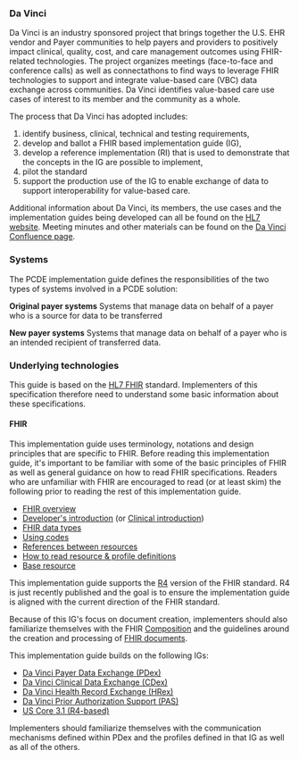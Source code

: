 ### Da Vinci
Da Vinci is an industry sponsored project that brings together the U.S. EHR vendor and Payer communities to help payers and providers to positively impact clinical, quality, cost, and care management outcomes using FHIR-related technologies.  The project organizes meetings (face-to-face and conference calls) as well as connectathons to find ways to leverage FHIR technologies to support and integrate value-based care (VBC) data exchange across communities. Da Vinci identifies value-based care use cases of interest to its member and the community as a whole.

The process that Da Vinci has adopted includes:
1. identify business, clinical, technical and testing requirements,
2. develop and ballot a FHIR based implementation guide (IG),
3. develop a reference implementation (RI) that is used to demonstrate that the concepts in the IG are possible to implement,
4. pilot the standard
5. support the production use of the IG to enable exchange of data to support interoperability for value-based care.

Additional information about Da Vinci, its members, the use cases and the implementation guides being developed can all be found on the [HL7 website](http://www.hl7.org/about/davinci). Meeting minutes and other materials can be found on the [Da Vinci Confluence page](https://confluence.hl7.org/display/DVP).

### Systems
The PCDE implementation guide defines the responsibilities of the two types of systems involved in a PCDE solution:

**Original payer systems** Systems that manage data on behalf of a payer who is a source for data to be transferred

**New payer systems** Systems that manage data on behalf of a payer who is an intended recipient of transferred data.

### Underlying technologies
This guide is based on the [HL7 FHIR]({{site.data.fhir.path}}index.html) standard.  Implementers of this specification therefore need to understand some basic information about these specifications.

#### FHIR
This implementation guide uses terminology, notations and design principles that are
specific to FHIR.  Before reading this implementation guide, it's important to be familiar with some of the basic principles of FHIR as well
as general guidance on how to read FHIR specifications.  Readers who are unfamiliar with FHIR are encouraged to read (or at least skim) the following
prior to reading the rest of this implementation guide.

* [FHIR overview]({{site.data.fhir.path}}overview.html)
* [Developer's introduction]({{site.data.fhir.path}}overview-dev.html) (or [Clinical introduction]({{site.data.fhir.path}}overview-clinical.html))
* [FHIR data types]({{site.data.fhir.path}}datatypes.html)
* [Using codes]({{site.data.fhir.path}}terminologies.html)
* [References between resources]({{site.data.fhir.path}}references.html)
* [How to read resource & profile definitions]({{site.data.fhir.path}}formats.html)
* [Base resource]({{site.data.fhir.path}}resource.html)

This implementation guide supports the [R4]({{site.data.fhir.path}}index.html) version of the FHIR standard. R4 is just recently published and the goal is to ensure the implementation guide is aligned with the current direction of the FHIR standard.

Because of this IG's focus on document creation, implementers should also familiarize themselves with the FHIR [Composition]({{site.data.fhir.path}}composition.html) and the guidelines around the creation and processing of [FHIR documents]({{site.data.fhir.path}}documents.html).

This implementation guide  builds on the following IGs:
* [Da Vinci Payer Data Exchange (PDex)](http://hl7.org/fhir/us/davinci-pdex/2019Jun)
* [Da Vinci Clinical Data Exchange (CDex)](http://hl7.org/fhir/us/davinci-cdex/2019Jun)
* [Da Vinci Health Record Exchange (HRex)](http://hl7.org/fhir/us/davinci-hrex/2019Jun)
* [Da Vinci Prior Authorization Support (PAS)](http://hl7.org/fhir/us/davinci-pas/2019Sep)
* [US Core 3.1 (R4-based)](http://hl7.org/fhir/us/core/STU3.1)

Implementers should familiarize themselves with the communication mechanisms defined within PDex and the profiles defined in that IG as well as all of the others.
